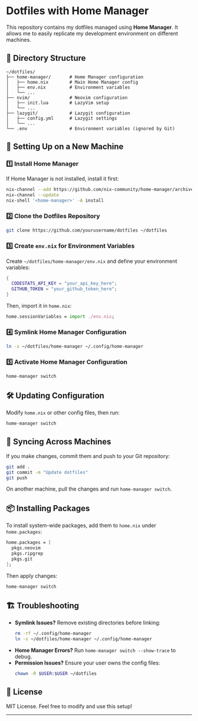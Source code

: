 # Dotfiles with Home Manager

This repository contains my dotfiles managed using **Home Manager**. It allows me to easily replicate my development environment on different machines.

## 📂 Directory Structure
```
~/dotfiles/
├── home-manager/       # Home Manager configuration
│   ├── home.nix        # Main Home Manager config
│   ├── env.nix         # Environment variables
│   └── ...
├── nvim/               # Neovim configuration
│   ├── init.lua        # LazyVim setup
│   └── ...
├── lazygit/            # Lazygit configuration
│   ├── config.yml      # Lazygit settings
│   └── ...
└── .env                # Environment variables (ignored by Git)
```

## 🚀 Setting Up on a New Machine

### 1️⃣ Install **Home Manager**
If Home Manager is not installed, install it first:
```sh
nix-channel --add https://github.com/nix-community/home-manager/archive/release-23.11.tar.gz home-manager
nix-channel --update
nix-shell '<home-manager>' -A install
```

### 2️⃣ Clone the Dotfiles Repository
```sh
git clone https://github.com/yourusername/dotfiles ~/dotfiles
```

### 3️⃣ Create `env.nix` for Environment Variables
Create `~/dotfiles/home-manager/env.nix` and define your environment variables:
```nix
{
  CODESTATS_API_KEY = "your_api_key_here";
  GITHUB_TOKEN = "your_github_token_here";
}
```
Then, import it in `home.nix`:
```nix
home.sessionVariables = import ./env.nix;
```

### 4️⃣ Symlink Home Manager Configuration
```sh
ln -s ~/dotfiles/home-manager ~/.config/home-manager
```

### 5️⃣ Activate Home Manager Configuration
```sh
home-manager switch
```

## 🛠️ Updating Configuration
Modify `home.nix` or other config files, then run:
```sh
home-manager switch
```

## 🔄 Syncing Across Machines
If you make changes, commit them and push to your Git repository:
```sh
git add .
git commit -m "Update dotfiles"
git push
```
On another machine, pull the changes and run `home-manager switch`.

## 📦 Installing Packages
To install system-wide packages, add them to `home.nix` under `home.packages`:
```nix
home.packages = [
  pkgs.neovim
  pkgs.ripgrep
  pkgs.git
];
```
Then apply changes:
```sh
home-manager switch
```

## 🏗️ Troubleshooting
- **Symlink Issues?** Remove existing directories before linking:
  ```sh
  rm -rf ~/.config/home-manager
  ln -s ~/dotfiles/home-manager ~/.config/home-manager
  ```
- **Home Manager Errors?** Run `home-manager switch --show-trace` to debug.
- **Permission Issues?** Ensure your user owns the config files:
  ```sh
  chown -R $USER:$USER ~/dotfiles
  ```

## 📜 License
MIT License. Feel free to modify and use this setup!

---



